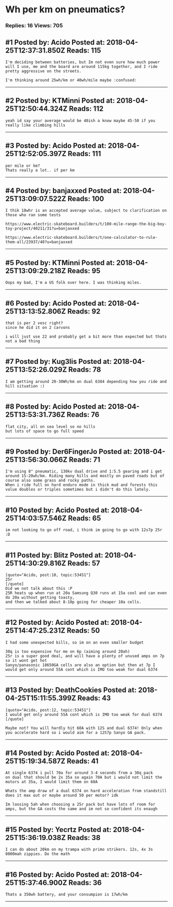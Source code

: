 # Wh per km on pneumatics?

### Replies: 16 Views: 705

## \#1 Posted by: Acido Posted at: 2018-04-25T12:37:31.850Z Reads: 115

```
I'm deciding between batteries, but Im not even sure how much power will I use, me and the board are around 115kg together, and I ride pretty aggressive on the streets.

I'm thinking around 25wh/km or 40wh/mile maybe :confused:
```

---
## \#2 Posted by: KTMinni Posted at: 2018-04-25T12:50:44.324Z Reads: 112

```
yeah id say your average would be 40ish a know maybe 45-50 if you really like climbing hills
```

---
## \#3 Posted by: Acido Posted at: 2018-04-25T12:52:05.397Z Reads: 111

```
per mile or km?
Thats really a lot.. if per km
```

---
## \#4 Posted by: banjaxxed Posted at: 2018-04-25T13:09:07.522Z Reads: 100

```
I thik 18whr is an accepted average value, subject to clarification on those who ran some tests

https://www.electric-skateboard.builders/t/100-mile-range-the-big-boy-toy-project/40211/31?u=banjaxxed

https://www.electric-skateboard.builders/t/one-calculator-to-rule-them-all/23937/40?u=banjaxxed
```

---
## \#5 Posted by: KTMinni Posted at: 2018-04-25T13:09:29.218Z Reads: 95

```
Oops my bad, I'm a US folk over here. I was thinking miles.
```

---
## \#6 Posted by: Acido Posted at: 2018-04-25T13:13:52.806Z Reads: 92

```
that is per 2 vesc right?
since he did it on 2 carvons

i will just use 22 and probably get a bit more than expected but thats not a bad thing
```

---
## \#7 Posted by: Kug3lis Posted at: 2018-04-25T13:52:26.029Z Reads: 78

```
I am getting around 20-30Wh/km on dual 6384 depending how you ride and hill situation :)
```

---
## \#8 Posted by: Acido Posted at: 2018-04-25T13:53:31.736Z Reads: 76

```
flat city, all on sea level so no hills
but lots of space to go full speed
```

---
## \#9 Posted by: Der6FingerJo Posted at: 2018-04-25T13:56:30.066Z Reads: 71

```
I'm using 8" pneumatic, 130kv dual drive and 1:5.5 gearing and i get around 15-20wh/km. Riding many hills and mostly on paved roads but of course also some grass and rocky paths. 
When i ride full on hard enduro mode in thick mud and forests this value doubles or triples sometimes but i didn't do this lately.
```

---
## \#10 Posted by: Acido Posted at: 2018-04-25T14:03:57.546Z Reads: 65

```
im not looking to go off road, i think im going to go with 12s7p 25r :D
```

---
## \#11 Posted by: Blitz Posted at: 2018-04-25T14:30:29.816Z Reads: 57

```
[quote="Acido, post:10, topic:53451"]
25r
[/quote]
Did we not talk about this :P
25R heats up when run at 20a Samsung Q30 runs at 15a cool and can even do 20a without getting toasty,
and then we talked about 8-10p going for cheaper 10a cells.
```

---
## \#12 Posted by: Acido Posted at: 2018-04-25T14:47:25.231Z Reads: 50

```
I had some unexpected bills, so im on an even smaller budget

30q is too expensive for me on 6p (aiming around 20ah)
25r is a super good deal, and will have a plenty of unused amps on 7p so it wont get hot
Sanyo/panasonic 18650GA cells are also an option but then at 7p I would get only around 55A cont which is IMO too weak for dual 6374
```

---
## \#13 Posted by: DeathCookies Posted at: 2018-04-25T15:11:55.399Z Reads: 43

```
[quote="Acido, post:12, topic:53451"]
I would get only around 55A cont which is IMO too weak for dual 6374
[/quote]

Maybe not? You will hardly hit 60A with 12S and dual 6374! Only when you accelerate hard so i would aim for a 12S7p Sanyo GA pack.
```

---
## \#14 Posted by: Acido Posted at: 2018-04-25T15:19:34.587Z Reads: 41

```
At single 6374 i pull 70a for around 3-4 seconds from a 30q pack
on dual that should be 2x 35a so again 70A but i would not limit the motors at 35a, I would limit them on 60A

Whats the amp draw of a dual 6374 on hard acceleration from standstill
does it max out or maybe around 50 per motor? idk

Im loosing 5ah when choosing a 25r pack but have lots of room for amps, but the GA costs the same and im not so confident its enaugh
```

---
## \#15 Posted by: Yecrtz Posted at: 2018-04-25T15:36:19.038Z Reads: 38

```
I can do about 20km on my trampa with primo strikers. 12s, 4x 3s 8000mah zippies. Do the math
```

---
## \#16 Posted by: Acido Posted at: 2018-04-25T15:37:46.900Z Reads: 36

```
Thats a 350wh battery, and your consumpion is 17wh/km
```

---
